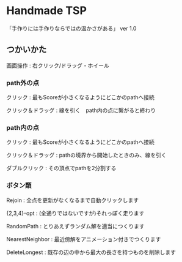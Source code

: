 # Handmade TSP
「手作りには手作りならではの温かさがある」 ver 1.0


## つかいかた


画面操作 : 右クリック/ドラッグ・ホイール

### path外の点
クリック : 最もScoreが小さくなるようにどこかのpathへ接続

クリック＆ドラッグ : 線を引く　path内の点に繋がると終わり

### path内の点
クリック : 最もScoreが小さくなるようにどこかのpathへ接続

クリック＆ドラッグ : pathの境界から開始したときのみ、線を引く

ダブルクリック : その頂点でpathを2分割する

### ボタン類
Rejoin : 全点を更新がなくなるまで自動クリックします

{2,3,4}-opt : (全通りではないですが)それっぽく走ります

RandomPath : とりあえずランダム解を適当につくります

NearestNeighbor : 最近傍解をアニメーション付きでつくります

DeleteLongest : 既存の辺の中から最大の長さを持つものを削除します